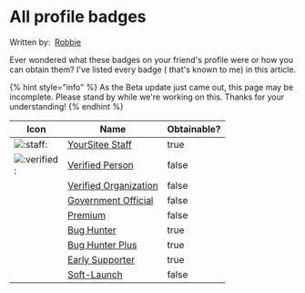 # All profile badges

Written by: <img src="../../.gitbook/assets/contributors/robskan (2).png" alt="" data-size="line"> [Robbie](../../about/contributors.md#robskan)

Ever wondered what these badges on your friend's profile were or how you can obtain them? I've listed every badge ( that's known to me) in this article.

{% hint style="info" %}
As the Beta update just came out, this page may be incomplete. Please stand by while we're working on this. Thanks for your understanding!
{% endhint %}

<table><thead><tr><th width="78">Icon</th><th>Name</th><th data-type="checkbox">Obtainable?</th></tr></thead><tbody><tr><td><img src="../../.gitbook/assets/faq/all-profile-badges/yoursiteeStaff.png" alt=":staff:" data-size="line"></td><td><a href="https://yoursitee.xd.hu/faq/all-profile-badges/yoursitee-staff">YourSitee Staff</a></td><td>true</td></tr><tr><td><img src="../../.gitbook/assets/faq/all-profile-badges/verified.png" alt=":verified:" data-size="line"></td><td><a href="https://yoursitee.xd.hu/faq/all-profile-badges/verified#verified-person">Verified Person</a></td><td>false</td></tr><tr><td><img src="../../.gitbook/assets/faq/all-profile-badges/verifiedOrg.png" alt="" data-size="line"></td><td><a href="https://yoursitee.xd.hu/faq/all-profile-badges/verified#verified-organization">Verified Organization</a></td><td>false</td></tr><tr><td><img src="../../.gitbook/assets/faq/all-profile-badges/governmentOfficial.png" alt="" data-size="line"></td><td><a href="https://yoursitee.xd.hu/faq/all-profile-badges/verified#government-official">Government Official</a></td><td>false</td></tr><tr><td><img src="../../.gitbook/assets/faq/all-profile-badges/premium.png" alt="" data-size="line"></td><td><a href="https://yoursitee.xd.hu/faq/all-profile-badges/premium">Premium</a></td><td>false</td></tr><tr><td><img src="../../.gitbook/assets/faq/all-profile-badges/bugHunter.png" alt="" data-size="line"></td><td><a href="https://yoursitee.xd.hu/faq/all-profile-badges/bug-hunter#bug-hunter">Bug Hunter</a></td><td>true</td></tr><tr><td><img src="../../.gitbook/assets/faq/all-profile-badges/bugHunterPlus.png" alt="" data-size="line"></td><td><a href="https://yoursitee.xd.hu/faq/all-profile-badges/bug-hunter#bug-hunter-plus">Bug Hunter Plus</a></td><td>true</td></tr><tr><td><img src="../../.gitbook/assets/faq/all-profile-badges/earlySupporter.png" alt="" data-size="line"></td><td><a href="https://yoursitee.xd.hu/faq/all-profile-badges/early-supporter">Early Supporter</a></td><td>true</td></tr><tr><td><img src="../../.gitbook/assets/faq/all-profile-badges/softLaunch.png" alt="" data-size="line"></td><td><a href="https://yoursitee.xd.hu/faq/all-profile-badges/soft-launch">Soft-Launch</a></td><td>false</td></tr></tbody></table>
